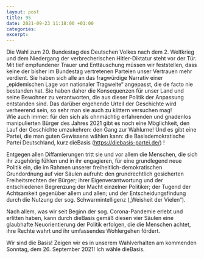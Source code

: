 ```yaml
---
layout: post
title: 95
date: 2021-09-23 11:18:00 +01:00
categories: 
excerpt: 
---
```


Die Wahl zum 20. Bundestag des Deutschen Volkes nach dem 2. Weltkrieg und dem Niedergang der verbrecherischen Hitler-Diktatur steht vor der Tür. Mit tief empfundener Trauer und Enttäuschung müssen wir feststellen, dass keine der bisher im Bundestag vertretenen Parteien unser Vertrauen mehr verdient. Sie haben sich alle an das fragwürdige Narrativ einer „epidemischen Lage von nationaler Tragweite“ angepasst, die de facto nie bestanden hat. Sie haben daher die Konsequenzen für unser Land und seine Bewohner zu verantworten, die aus dieser Politik der Anpassung entstanden sind. Das darüber ergehende Urteil der Geschichte wird verheerend sein, so sehr man sie auch zu klittern versuchen mag!\
Wie auch immer: für den sich als ohnmächtig erfahrenden und gnadenlos manipulierten Bürger des Jahres 2021 gibt es noch eine Möglichkeit, den Lauf der Geschichte umzukehren: den Gang zur Wahlurne! Und es gibt eine Partei, die man guten Gewissens wählen kann: die Basisdemokratische Partei Deutschland, kurz dieBasis (<https://diebasis-partei.de/>) !

Entgegen allen Diffamierungen tritt sie und vor allem die Menschen, die sich ihr zugehörig fühlen und in ihr engagieren, für eine grundlegend neue Politik ein, die im Rahmen unserer freiheitlich-demokratischen Grundordnung auf vier Säulen aufruht: den grundrechtlich gesicherten Freiheitsrechten der Bürger; ihrer Eigenverantwortung und der entschiedenen Begrenzung der Macht einzelner Politiker; der Tugend der Achtsamkeit gegenüber allem und allen; und der Entscheidungsfindung durch die Nutzung der sog. Schwarmintelligenz („Weisheit der Vielen“).

Nach allem, was wir seit Beginn der sog. Corona-Pandemie erlebt und erlitten haben, kann durch dieBasis gemäß diesen vier Säulen eine glaubhafte Neuorientierung der Politik erfolgen, die die Menschen achtet, ihre Rechte wahrt und ihr umfassendes Wohlergehen fördert.

Wir sind die Basis! Zeigen wir es in unserem Wahlverhalten am kommenden Sonntag, dem 26. September 2021! Ich wähle dieBasis.
